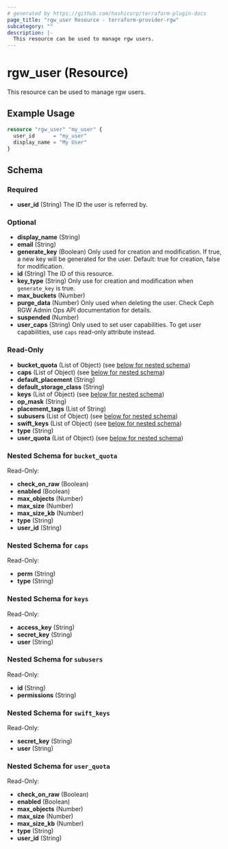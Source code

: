 ```yaml
---
# generated by https://github.com/hashicorp/terraform-plugin-docs
page_title: "rgw_user Resource - terraform-provider-rgw"
subcategory: ""
description: |-
  This resource can be used to manage rgw users.
---
```


# rgw_user (Resource)

This resource can be used to manage rgw users.

## Example Usage

```terraform
resource "rgw_user" "my_user" {
  user_id      = "my_user"
  display_name = "My User"
}
```

<!-- schema generated by tfplugindocs -->
## Schema

### Required

- **user_id** (String) The ID the user is referred by.

### Optional

- **display_name** (String)
- **email** (String)
- **generate_key** (Boolean) Only used for creation and modification. If true, a new key will be generated for the user. Default: true for creation, false for modification.
- **id** (String) The ID of this resource.
- **key_type** (String) Only use for creation and modification when `generate_key` is true.
- **max_buckets** (Number)
- **purge_data** (Number) Only used when deleting the user. Check Ceph RGW Admin Ops API documentation for details.
- **suspended** (Number)
- **user_caps** (String) Only used to set user capabilities. To get user capabilities, use `caps` read-only attribute instead.

### Read-Only

- **bucket_quota** (List of Object) (see [below for nested schema](#nestedatt--bucket_quota))
- **caps** (List of Object) (see [below for nested schema](#nestedatt--caps))
- **default_placement** (String)
- **default_storage_class** (String)
- **keys** (List of Object) (see [below for nested schema](#nestedatt--keys))
- **op_mask** (String)
- **placement_tags** (List of String)
- **subusers** (List of Object) (see [below for nested schema](#nestedatt--subusers))
- **swift_keys** (List of Object) (see [below for nested schema](#nestedatt--swift_keys))
- **type** (String)
- **user_quota** (List of Object) (see [below for nested schema](#nestedatt--user_quota))

<a id="nestedatt--bucket_quota"></a>
### Nested Schema for `bucket_quota`

Read-Only:

- **check_on_raw** (Boolean)
- **enabled** (Boolean)
- **max_objects** (Number)
- **max_size** (Number)
- **max_size_kb** (Number)
- **type** (String)
- **user_id** (String)


<a id="nestedatt--caps"></a>
### Nested Schema for `caps`

Read-Only:

- **perm** (String)
- **type** (String)


<a id="nestedatt--keys"></a>
### Nested Schema for `keys`

Read-Only:

- **access_key** (String)
- **secret_key** (String)
- **user** (String)


<a id="nestedatt--subusers"></a>
### Nested Schema for `subusers`

Read-Only:

- **id** (String)
- **permissions** (String)


<a id="nestedatt--swift_keys"></a>
### Nested Schema for `swift_keys`

Read-Only:

- **secret_key** (String)
- **user** (String)


<a id="nestedatt--user_quota"></a>
### Nested Schema for `user_quota`

Read-Only:

- **check_on_raw** (Boolean)
- **enabled** (Boolean)
- **max_objects** (Number)
- **max_size** (Number)
- **max_size_kb** (Number)
- **type** (String)
- **user_id** (String)


